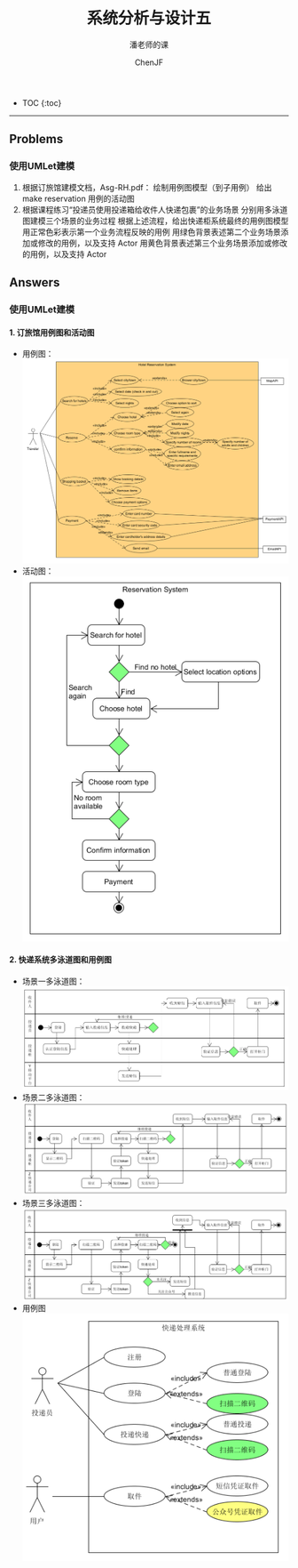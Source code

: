 ﻿---  
layout: post  
title: "系统分析与设计五"  
subtitle: "潘老师的课"  
author: "ChenJF"  
header-img: "img/post-bg-imgs/2-systems-analysis-design.jpg"  
header-mask: 0.4  
catalog: true
tags:  系统分析与设计
---

* TOC
{:toc}

---
## Problems
### 使用UMLet建模
1. 根据订旅馆建模文档，Asg-RH.pdf：
绘制用例图模型（到子用例）
给出 make reservation 用例的活动图
2. 根据课程练习“投递员使用投递箱给收件人快递包裹”的业务场景
分别用多泳道图建模三个场景的业务过程
根据上述流程，给出快递柜系统最终的用例图模型
用正常色彩表示第一个业务流程反映的用例
用绿色背景表述第二个业务场景添加或修改的用例，以及支持 Actor
用黄色背景表述第三个业务场景添加或修改的用例，以及支持 Actor

## Answers
### 使用UMLet建模
#### 1. 订旅馆用例图和活动图
* 用例图：
![旅馆预订系统用例图](https://raw.githubusercontent.com/Chenjiff/Chenjiff.github.io/master/img/in-post/SWSAD-in/hotel_uc.png)
* 活动图：
![旅馆预订系统活动图](https://raw.githubusercontent.com/Chenjiff/Chenjiff.github.io/master/img/in-post/SWSAD-in/hotel_ac.png)

#### 2. 快递系统多泳道图和用例图
* 场景一多泳道图：
![场景一多泳道图](https://raw.githubusercontent.com/Chenjiff/Chenjiff.github.io/master/img/in-post/SWSAD-in/kuaidi1.png)
* 场景二多泳道图：
![场景二多泳道图](https://raw.githubusercontent.com/Chenjiff/Chenjiff.github.io/master/img/in-post/SWSAD-in/kuaidi2.png)
* 场景三多泳道图：
![场景三多泳道图](https://raw.githubusercontent.com/Chenjiff/Chenjiff.github.io/master/img/in-post/SWSAD-in/kuaidi3.png)
* 用例图
![快递系统用例图](https://raw.githubusercontent.com/Chenjiff/Chenjiff.github.io/master/img/in-post/SWSAD-in/kuaidi_uc.png)